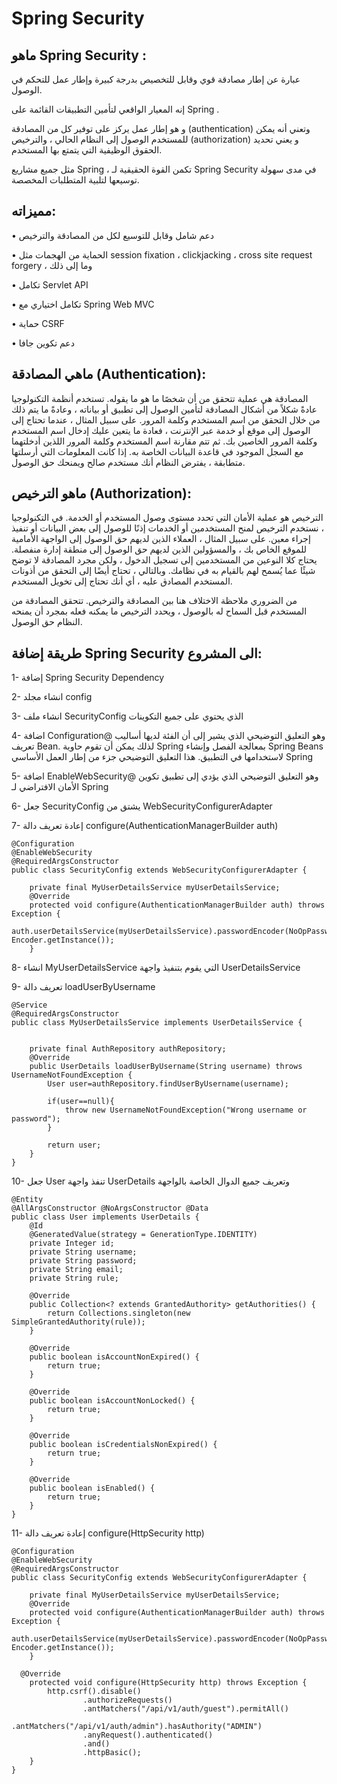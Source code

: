 
# Spring Security

## ماهو Spring Security :

عبارة عن إطار مصادقة قوي وقابل للتخصيص بدرجة كبيرة وإطار عمل للتحكم في الوصول.

إنه المعيار الواقعي لتأمين التطبيقات القائمة على Spring .

و هو إطار عمل يركز على توفير كل من المصادقة (authentication) وتعني أنه يمكن للمستخدم الوصول إلى النظام الحالي ، والترخيص (authorization) و يعني تحديد الحقوق الوظيفية التي يتمتع بها المستخدم.

مثل جميع مشاريع Spring ، تكمن القوة الحقيقية لـ Spring Security  في مدى سهولة توسيعها لتلبية المتطلبات المخصصة.



## مميزاته:

• دعم شامل وقابل للتوسيع لكل من المصادقة والترخيص

• الحماية من الهجمات مثل session fixation ، clickjacking ، cross site request forgery ، وما إلى ذلك

• تكامل Servlet API

• تكامل اختياري مع Spring Web MVC

• حماية CSRF

• دعم تكوين جافا



## ماهي المصادقة (Authentication):

المصادقة هي عملية تتحقق من أن شخصًا ما هو ما يقوله. تستخدم أنظمة التكنولوجيا عادةً شكلاً من أشكال المصادقة لتأمين الوصول إلى تطبيق أو بياناته ، وعادةً ما يتم ذلك من خلال التحقق من اسم المستخدم وكلمة المرور.
على سبيل المثال ، عندما تحتاج إلى الوصول إلى موقع أو خدمة عبر الإنترنت ، فعادة ما يتعين عليك إدخال اسم المستخدم وكلمة المرور الخاصين بك. ثم تتم مقارنة اسم المستخدم وكلمة المرور اللذين أدخلتهما مع السجل الموجود في قاعدة البيانات الخاصة به. إذا كانت المعلومات التي أرسلتها متطابقة ، يفترض النظام أنك مستخدم صالح ويمنحك حق الوصول.


## ماهو الترخيص (Authorization):

الترخيص هو عملية الأمان التي تحدد مستوى وصول المستخدم أو الخدمة. في التكنولوجيا ، نستخدم الترخيص لمنح المستخدمين أو الخدمات إذنًا للوصول إلى بعض البيانات أو تنفيذ إجراء معين.
على سبيل المثال ، العملاء الذين لديهم حق الوصول إلى الواجهة الأمامية للموقع الخاص بك ، والمسؤولين الذين لديهم حق الوصول إلى منطقة إدارة منفصلة.
يحتاج كلا النوعين من المستخدمين إلى تسجيل الدخول ، ولكن مجرد المصادقة لا توضح شيئًا عما يُسمح لهم بالقيام به في نظامك. وبالتالي ، تحتاج أيضًا إلى التحقق من أذونات المستخدم المصادق عليه ، أي أنك تحتاج إلى تخويل المستخدم.


من الضروري ملاحظة الاختلاف هنا بين المصادقة والترخيص. تتحقق المصادقة من المستخدم قبل السماح له بالوصول ، ويحدد الترخيص ما يمكنه فعله بمجرد أن يمنحه النظام حق الوصول.



## طريقة إضافة Spring Security الى المشروع:

1- إضافة Spring Security Dependency

2- انشاء مجلد config

3- انشاء ملف SecurityConfig الذي يحتوي على جميع التكوينات


4- اضافة Configuration@ وهو التعليق التوضيحي الذي يشير إلى أن الفئة لديها أساليب تعريف Bean. لذلك يمكن أن تقوم حاوية Spring بمعالجة الفصل وإنشاء Spring Beans لاستخدامها في التطبيق. هذا التعليق التوضيحي جزء من إطار العمل الأساسي Spring 

5- اضافة EnableWebSecurity@ وهو التعليق التوضيحي الذي يؤدي  إلى تطبيق تكوين الأمان الافتراضي لـ Spring

6- جعل SecurityConfig يشتق من WebSecurityConfigurerAdapter 

7- إعادة تعريف دالة configure(AuthenticationManagerBuilder auth) 


    @Configuration
    @EnableWebSecurity
    @RequiredArgsConstructor
    public class SecurityConfig extends WebSecurityConfigurerAdapter {
    
        private final MyUserDetailsService myUserDetailsService;
        @Override
        protected void configure(AuthenticationManagerBuilder auth) throws Exception {
                auth.userDetailsService(myUserDetailsService).passwordEncoder(NoOpPassword   Encoder.getInstance());
        }


8- انشاء MyUserDetailsService التي يقوم بتنفيذ واجهة UserDetailsService 

9- تعريف دالة loadUserByUsername



    @Service
    @RequiredArgsConstructor
    public class MyUserDetailsService implements UserDetailsService {
    
    
        private final AuthRepository authRepository;
        @Override
        public UserDetails loadUserByUsername(String username) throws UsernameNotFoundException {
            User user=authRepository.findUserByUsername(username);
    
            if(user==null){
                throw new UsernameNotFoundException("Wrong username or password");
            }
    
            return user;
        }
    }


10- جعل User تنفذ واجهة UserDetails وتعريف جميع الدوال الخاصة بالواجهة


    @Entity
    @AllArgsConstructor @NoArgsConstructor @Data
    public class User implements UserDetails {
        @Id
        @GeneratedValue(strategy = GenerationType.IDENTITY)
        private Integer id;
        private String username;
        private String password;
        private String email;
        private String rule;
    
        @Override
        public Collection<? extends GrantedAuthority> getAuthorities() {
            return Collections.singleton(new SimpleGrantedAuthority(rule));
        }
    
        @Override
        public boolean isAccountNonExpired() {
            return true;
        }
    
        @Override
        public boolean isAccountNonLocked() {
            return true;
        }
    
        @Override
        public boolean isCredentialsNonExpired() {
            return true;
        }
    
        @Override
        public boolean isEnabled() {
            return true;
        }
    }


11- إعادة تعريف دالة configure(HttpSecurity http) 



    @Configuration
    @EnableWebSecurity
    @RequiredArgsConstructor
    public class SecurityConfig extends WebSecurityConfigurerAdapter {
    
        private final MyUserDetailsService myUserDetailsService;
        @Override
        protected void configure(AuthenticationManagerBuilder auth) throws Exception {
                auth.userDetailsService(myUserDetailsService).passwordEncoder(NoOpPassword   Encoder.getInstance());
        }
    
      @Override
        protected void configure(HttpSecurity http) throws Exception {
            http.csrf().disable()
                    .authorizeRequests()
                    .antMatchers("/api/v1/auth/guest").permitAll()
                    .antMatchers("/api/v1/auth/admin").hasAuthority("ADMIN")
                    .anyRequest().authenticated()
                    .and()
                    .httpBasic();
        }
    }

